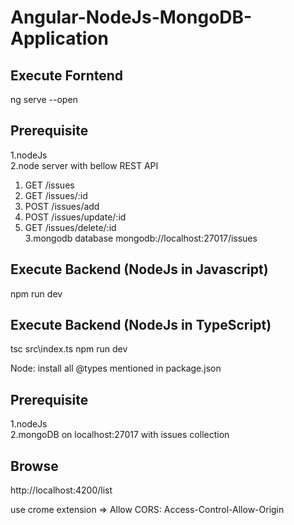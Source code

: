 # Angular-NodeJs-MongoDB-Application

## Execute Forntend
  ng serve --open

## Prerequisite 
1.nodeJs <br/>
2.node server with bellow REST API
  1. GET /issues
  2. GET /issues/:id
  3. POST /issues/add
  4. POST /issues/update/:id
  5. GET /issues/delete/:id <br/>
3.mongodb database mongodb://localhost:27017/issues

## Execute Backend (NodeJs in Javascript)
npm run dev

## Execute Backend (NodeJs in TypeScript)
tsc src\index.ts
npm run dev 

Node: install all @types mentioned in package.json

## Prerequisite 
1.nodeJs<br/>
2.mongoDB on localhost:27017 with issues collection

## Browse
http://localhost:4200/list


use crome extension => Allow CORS: Access-Control-Allow-Origin
